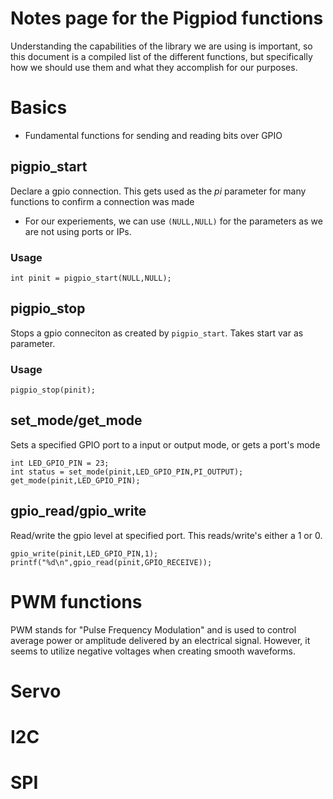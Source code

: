 # Notes page for the Pigpiod functions
Understanding the capabilities of the library we are using is important, so this document is a compiled list of the different functions, but specifically how we should use them and what they accomplish for our purposes.

# Basics
* Fundamental functions for sending and reading bits over GPIO
## pigpio_start
Declare a gpio connection. This gets used as the _pi_ parameter for many functions to confirm a connection was made
* For our experiements, we can use `(NULL,NULL)` for the parameters as we are not using ports or IPs.
### Usage
``int pinit = pigpio_start(NULL,NULL);``

## pigpio_stop
Stops a gpio conneciton as created by `pigpio_start`. Takes start var as parameter.
### Usage
``pigpio_stop(pinit);``

## set_mode/get_mode
Sets a specified GPIO port to a input or output mode, or gets a port's mode
```
int LED_GPIO_PIN = 23;
int status = set_mode(pinit,LED_GPIO_PIN,PI_OUTPUT);
get_mode(pinit,LED_GPIO_PIN);
```

## gpio_read/gpio_write
Read/write the gpio level at specified port. This reads/write's either a 1 or 0.
```
gpio_write(pinit,LED_GPIO_PIN,1);
printf("%d\n",gpio_read(pinit,GPIO_RECEIVE));
```

# PWM functions
PWM stands for "Pulse Frequency Modulation" and is used to control average power or amplitude delivered by an electrical signal. However, it seems to utilize negative voltages when creating smooth waveforms. 
# Servo

# I2C

# SPI





